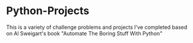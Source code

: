 # Python-Projects
This is a variety of challenge problems and projects I've completed based on Al Sweigart's book 
"Automate The Boring Stuff With Python"
